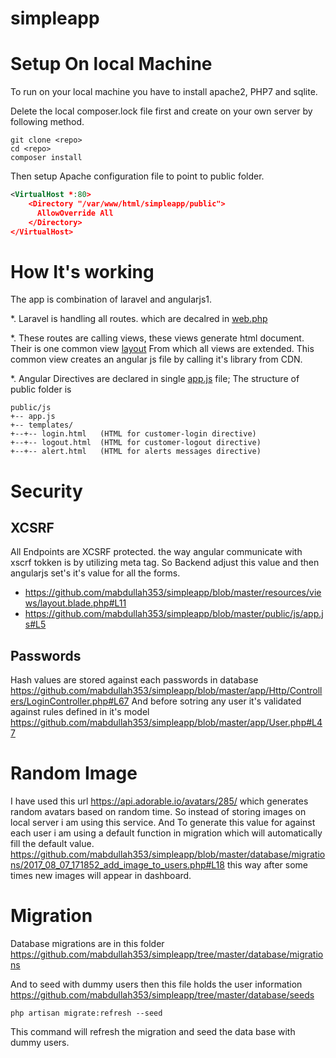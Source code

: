 # simpleapp

Setup On local Machine
=====

To run on your local machine you have to install apache2, PHP7 and sqlite.

Delete the local composer.lock file first and create on your own server by following method.

```
git clone <repo>
cd <repo>
composer install
```

Then setup Apache configuration file to point to public folder.

```xml
<VirtualHost *:80>
	<Directory "/var/www/html/simpleapp/public">
	  AllowOverride All
	</Directory>
</VirtualHost>
```

How It's working
======

The app is combination of laravel and angularjs1.

*. Laravel is handling all routes. which are decalred in [web.php](https://github.com/mabdullah353/simpleapp/blob/master/routes/web.php)

*. These routes are calling views, these views generate html document. Their is one common view [layout](https://github.com/mabdullah353/simpleapp/blob/master/resources/views/layout.blade.php) From which all views are extended.
This common view creates an angular js file by calling it's library from CDN.

*. Angular Directives are declared in single [app.js](https://github.com/mabdullah353/simpleapp/blob/master/public/js/app.js) file;
The structure of public folder is

```
public/js
+-- app.js
+-- templates/
+--+-- login.html   (HTML for customer-login directive)
+--+-- logout.html  (HTML for customer-logout directive)
+--+-- alert.html   (HTML for alerts messages directive)
```

Security
====

## XCSRF

All Endpoints are XCSRF protected. the way angular communicate with xscrf tokken is by utilizing meta tag. So Backend adjust this value and then angularjs set's it's value for all the forms.
- https://github.com/mabdullah353/simpleapp/blob/master/resources/views/layout.blade.php#L11
- https://github.com/mabdullah353/simpleapp/blob/master/public/js/app.js#L5

## Passwords

Hash values are stored against each passwords in database https://github.com/mabdullah353/simpleapp/blob/master/app/Http/Controllers/LoginController.php#L67 And before sotring any user it's validated against rules defined in it's model https://github.com/mabdullah353/simpleapp/blob/master/app/User.php#L47

Random Image
====

I have used this url https://api.adorable.io/avatars/285/ which generates random avatars based on random time.
So instead of storing images on local server i am using this service. And To generate this value for against each user i am using a default function in migration which will automatically fill the default value.
https://github.com/mabdullah353/simpleapp/blob/master/database/migrations/2017_08_07_171852_add_image_to_users.php#L18 this way after some times new images will appear in dashboard.

Migration
====

Database migrations are in this folder https://github.com/mabdullah353/simpleapp/tree/master/database/migrations

And to seed with dummy users then this file holds the user information https://github.com/mabdullah353/simpleapp/tree/master/database/seeds

```
php artisan migrate:refresh --seed
```
This command will refresh the migration and seed the data base with dummy users.

